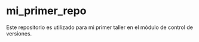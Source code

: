 # mi_primer_repo

Este repositorio es utilizado para mi primer taller en el módulo de control de versiones.
